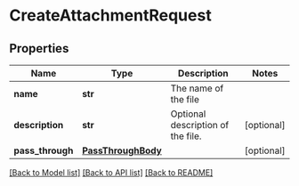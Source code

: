 # CreateAttachmentRequest


## Properties
Name | Type | Description | Notes
------------ | ------------- | ------------- | -------------
**name** | **str** | The name of the file | 
**description** | **str** | Optional description of the file. | [optional] 
**pass_through** | [**PassThroughBody**](PassThroughBody.md) |  | [optional] 

[[Back to Model list]](../../README.md#documentation-for-models) [[Back to API list]](../../README.md#documentation-for-api-endpoints) [[Back to README]](../../README.md)


